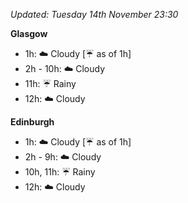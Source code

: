 *Updated: Tuesday 14th November 23:30*

**Glasgow**

* 1h: :cloud: Cloudy [:umbrella: as of 1h]
* 2h - 10h: :cloud: Cloudy
* 11h: :umbrella: Rainy
* 12h: :cloud: Cloudy

**Edinburgh**

* 1h: :cloud: Cloudy [:umbrella: as of 1h]
* 2h - 9h: :cloud: Cloudy
* 10h, 11h: :umbrella: Rainy
* 12h: :cloud: Cloudy
